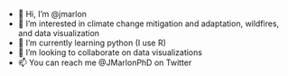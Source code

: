 - 👋 Hi, I’m @jmarlon
- 👀 I’m interested in climate change mitigation and adaptation, wildfires, and data visualization
- 🌱 I’m currently learning python (I use R)
- 💞️ I’m looking to collaborate on data visualizations
- 📫 You can reach me @JMarlonPhD on Twitter

<!---
jmarlon/jmarlon is a ✨ special ✨ repository because its `README.md` (this file) appears on your GitHub profile.
You can click the Preview link to take a look at your changes.
--->

